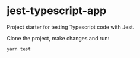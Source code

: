 # jest-typescript-app

Project starter for testing Typescript code with Jest.

Clone the project, make changes and run:
```
yarn test
```
